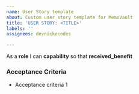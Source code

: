 ```yaml
---
name: User Story template
about: Custom user story template for MemoVault
title: 'USER STORY: <TITLE>'
labels: ''
assignees: devnickocodes

---
```


As a **role** I can **capability** so that **received_benefit**

### Acceptance Criteria

- Acceptance criteria 1
